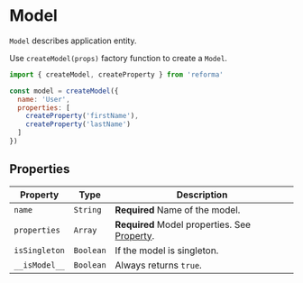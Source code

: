 # Model

`Model` describes application entity.

Use `createModel(props)` factory function to create a `Model`.

```js
import { createModel, createProperty } from 'reforma'

const model = createModel({
  name: 'User',
  properties: [
    createProperty('firstName'),
    createProperty('lastName')
  ]
})
```

## Properties

| Property | Type | Description |
|----------|------|-------------|
| `name`   | `String` | **Required** Name of the model. |
| `properties` | `Array` | **Required** Model properties. See [Property](./property.md). |
| `isSingleton` | `Boolean` | If the model is singleton. |
| `__isModel__` | `Boolean` | Always returns `true`. |
